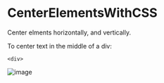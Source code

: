 # CenterElementsWithCSS
Center elments horizontally, and vertically.

To center text in the middle of a div: <br>

`<div>` <br>


![image](https://github.com/nafizjiwa/CenterElementsWithCSS/assets/56348190/a2a492c3-df59-4211-abf8-afa02cf85bfb)

